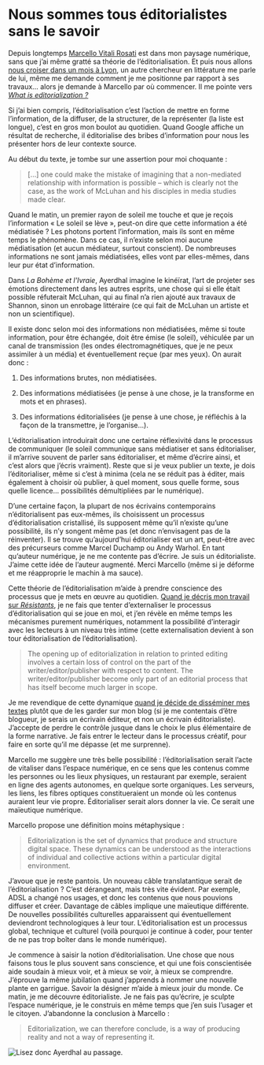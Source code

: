 # Nous sommes tous éditorialistes sans le savoir

Depuis longtemps [Marcello Vitali Rosati](http://vitalirosati.com/) est dans mon paysage numérique, sans que j’ai même gratté sa théorie de l’éditorialisation. Et puis nous allons [nous croiser dans un mois à Lyon](http://www.fabula.org/actualites/colloque-internet-est-un-cheval-de-troie_67661.php), un autre chercheur en littérature me parle de lui, même me demande comment je me positionne par rapport à ses travaux… alors je demande à Marcello par où commencer. Il me pointe vers [*What is editorialization ?*](http://sens-public.org/article1059.html)<span id="more-43478"></span>

Si j’ai bien compris, l’éditorialisation c’est l’action de mettre en forme l’information, de la diffuser, de la structurer, de la représenter (la liste est longue), c’est en gros mon boulot au quotidien. Quand Google affiche un résultat de recherche, il éditorialise des bribes d’information pour nous les présenter hors de leur contexte source.

Au début du texte, je tombe sur une assertion pour moi choquante :

> \[…\] one could make the mistake of imagining that a non-mediated relationship with information is possible – which is clearly not the case, as the work of McLuhan and his disciples in media studies made clear.

Quand le matin, un premier rayon de soleil me touche et que je reçois l’information « Le soleil se lève », peut-on dire que cette information a été médiatisée ? Les photons portent l’information, mais ils sont en même temps le phénomène. Dans ce cas, il n’existe selon moi aucune médiatisation (et aucun médiateur, surtout conscient). De nombreuses informations ne sont jamais médiatisées, elles vont par elles-mêmes, dans leur pur état d’information.

Dans *La Bohème et l'Ivraie*, Ayerdhal imagine le kinéïrat, l’art de projeter ses émotions directement dans les autres esprits, une chose qui si elle était possible réfuterait McLuhan, qui au final n’a rien ajouté aux travaux de Shannon, sinon un enrobage littéraire (ce qui fait de McLuhan un artiste et non un scientifique).

Il existe donc selon moi des informations non médiatisées, même si toute information, pour être échangée, doit être émise (le soleil), véhiculée par un canal de transmission (les ondes électromagnétiques, que je ne peux assimiler à un média) et éventuellement reçue (par mes yeux). On aurait donc :

1. Des informations brutes, non médiatisées.

2. Des informations médiatisées (je pense à une chose, je la transforme en mots et en phrases).

3. Des informations éditorialisées (je pense à une chose, je réfléchis à la façon de la transmettre, je l’organise…).

L’éditorialisation introduirait donc une certaine réflexivité dans le processus de communiquer (le soleil communique sans médiatiser et sans éditorialiser, il m’arrive souvent de parler sans éditorialiser, et même d’écrire ainsi, et c’est alors que j’écris vraiment). Reste que si je veux publier un texte, je dois l’éditorialiser, même si c’est à minima (cela ne se réduit pas à éditer, mais également à choisir où publier, à quel moment, sous quelle forme, sous quelle licence… possibilités démultipliées par le numérique).

D’une certaine façon, la plupart de nos écrivains contemporains n’éditorialisent pas eux-mêmes, ils choisissent un processus d’éditorialisation cristallisé, ils supposent même qu’il n’existe qu’une possibilité, ils n’y songent même pas (et donc n’envisagent pas de la réinventer). Il se trouve qu’aujourd’hui éditorialiser est un art, peut-être avec des précurseurs comme Marcel Duchamp ou Andy Warhol. En tant qu’auteur numérique, je ne me contente pas d’écrire. Je suis un éditorialiste. J’aime cette idée de l’auteur augmenté. Merci Marcello (même si je déforme et me réapproprie le machin à ma sauce).

Cette théorie de l’éditorialisation m’aide à prendre conscience des processus que je mets en œuvre au quotidien. [Quand je décris mon travail sur *Résistants*](https://tcrouzet.com/2016/02/02/le-roman-qui-se-fait-et-se-defait/), je ne fais que tenter d’externaliser le processus d’éditorialisation qui se joue en moi, et j’en révèle en même temps les mécanismes purement numériques, notamment la possibilité d’interagir avec les lecteurs à un niveau très intime (cette externalisation devient à son tour éditorialisation de l’éditorialisation).

> The opening up of editorialization in relation to printed editing involves a certain loss of control on the part of the writer/editor/publisher with respect to content. The writer/editor/publisher become only part of an editorial process that has itself become much larger in scope.

Je me revendique de cette dynamique [quand je décide de disséminer mes textes](https://tcrouzet.com/2016/01/25/comment-jai-atomise-ma-vie-en-ligne/) plutôt que de les garder sur mon blog (si je me contentais d’être blogueur, je serais un écrivain éditeur, et non un écrivain éditorialiste). J’accepte de perdre le contrôle jusque dans le choix le plus élémentaire de la forme narrative. Je fais entrer le lecteur dans le processus créatif, pour faire en sorte qu’il me dépasse (et me surprenne).

Marcello me suggère une très belle possibilité : l’éditorialisation serait l’acte de vitaliser dans l’espace numérique, en ce sens que les contenus comme les personnes ou les lieux physiques, un restaurant par exemple, seraient en ligne des agents autonomes, en quelque sorte organiques. Les serveurs, les liens, les fibres optiques constitueraient un monde où les contenus auraient leur vie propre. Éditorialiser serait alors donner la vie. Ce serait une maïeutique numérique.

Marcello propose une définition moins métaphysique :

> Editorialization is the set of dynamics that produce and structure digital space. These dynamics can be understood as the interactions of individual and collective actions within a particular digital environment.

 J’avoue que je reste pantois. Un nouveau câble translatantique serait de l’éditorialisation ? C’est dérangeant, mais très vite évident. Par exemple, ADSL a changé nos usages, et donc les contenus que nous pouvions diffuser et créer. Davantage de câbles implique une maïeutique différente. De nouvelles possibilités culturelles apparaissent qui éventuellement deviendront technologiques à leur tour. L’éditorialisation est un processus global, technique et culturel (voilà pourquoi je continue à coder, pour tenter de ne pas trop boîter dans le monde numérique).

Je commence à saisir la notion d’éditorialisation. Une chose que nous faisons tous le plus souvent sans conscience, et qui une fois conscientisée aide soudain à mieux voir, et à mieux se voir, à mieux se comprendre. J’éprouve la même jubilation quand j’apprends à nommer une nouvelle plante en garrigue. Savoir la désigner m’aide à mieux jouir du monde. Ce matin, je me découvre éditorialiste. Je ne fais pas qu’écrire, je sculpte l’espace numérique, je le construis en même temps que j’en suis l’usager et le citoyen. J’abandonne la conclusion à Marcello :

> Editorialization, we can therefore conclude, is a way of producing reality and not a way of representing it.

![Lisez donc Ayerdhal au passage.](https://tcrouzet.com/images_tc/2016/02/yal.jpg)